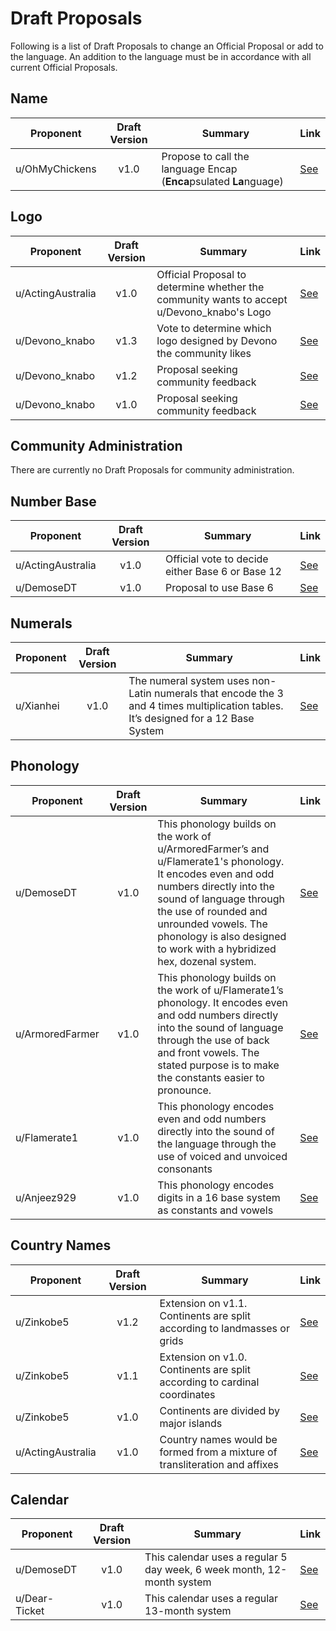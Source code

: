 # Draft Proposals

Following is a list of Draft Proposals to change an Official Proposal or add to the language. An addition to the language must be in accordance with all current Official Proposals.

## Name

| Proponent      | Draft Version | Summary                                                             | Link                                                                                                    |
| -------------- | :-----------: | ------------------------------------------------------------------- | ------------------------------------------------------------------------------------------------------- |
| u/OhMyChickens |     v1.0      | Propose to call the language Encap (**Enca**psulated **La**nguage) | [See](https://www.reddit.com/r/EncapsulatedLanguage/comments/hiiguc/encapsulated_language_name_proposal/) |

## Logo

| Proponent      | Draft Version | Summary                                                             | Link                                                                                                    |
| -------------- | :-----------: | ------------------------------------------------------------------- | ------------------------------------------------------------------------------------------------------- |
| u/ActingAustralia |     v1.0      | Official Proposal to determine whether the community wants to accept u/Devono_knabo's Logo | [See](https://www.reddit.com/r/EncapsulatedLanguage/comments/hizw84/official_proposal_logo/) |
| u/Devono_knabo |     v1.3      | Vote to determine which logo designed by Devono the community likes | [See](https://www.reddit.com/r/EncapsulatedLanguage/comments/hh4mxm/draft_proposal_lets_choose_a_logo/) |
| u/Devono_knabo |     v1.2      | Proposal seeking community feedback                                 | [See](https://www.reddit.com/r/EncapsulatedLanguage/comments/hefbnt/logo_20_in_all_colors/)             |
| u/Devono_knabo |     v1.0      | Proposal seeking community feedback                                 | [See](https://www.reddit.com/r/EncapsulatedLanguage/comments/hefack/logo_20/)                           |

## Community Administration

There are currently no Draft Proposals for community administration.

## Number Base

| Proponent   | Draft Version | Summary                                                                    | Link                                                                                          |
| ----------- | :-----------: | -------------------------------------------------------------------------- | --------------------------------------------------------------------------------------------- |
| u/ActingAustralia  |     v1.0      | Official vote to decide either Base 6 or Base 12                    | [See](https://www.reddit.com/r/EncapsulatedLanguage/comments/hil5am/official_proposal_base_12_or_base_6/) |
| u/DemoseDT  |     v1.0      | Proposal to use Base 6                                                     | [See](https://www.reddit.com/r/EncapsulatedLanguage/comments/hhbond/draft_proposal_base_six/) |

## Numerals

| Proponent | Draft Version | Summary                                                                                                                            | Link                                                                                                              |
| --------- | :-----------: | ---------------------------------------------------------------------------------------------------------------------------------- | ----------------------------------------------------------------------------------------------------------------- |
| u/Xianhei |     v1.0      | The numeral system uses non-Latin numerals that encode the 3 and 4 times multiplication tables. It’s designed for a 12 Base System | [See](https://www.reddit.com/r/EncapsulatedLanguage/comments/hfvung/when_encapsulation_is_going_too_far_part_ii/) |

## Phonology

| Proponent       | Draft Version | Summary                                                                                                                                                                                                                                       | Link                                                                                                                     |
| --------------- | :-----------: | --------------------------------------------------------------------------------------------------------------------------------------------------------------------------------------------------------------------------------------------- | ------------------------------------------------------------------------------------------------------------------------ |
| u/DemoseDT |     v1.0      | This phonology builds on the work of u/ArmoredFarmer’s and u/Flamerate1's phonology. It encodes even and odd numbers directly into the sound of language through the use of rounded and unrounded vowels. The phonology is also designed to work with a hybridized hex, dozenal system. | [See](https://www.reddit.com/r/EncapsulatedLanguage/comments/hihvjk/draft_proposal_hex_dozenal_hybrid_vowel_system/) |
| u/ArmoredFarmer |     v1.0      | This phonology builds on the work of u/Flamerate1’s phonology. It encodes even and odd numbers directly into the sound of language through the use of back and front vowels. The stated purpose is to make the constants easier to pronounce. | [See](https://www.reddit.com/r/EncapsulatedLanguage/comments/hh6uiw/another_draft_proposal_for_phonology_armoredfarmer/) |
| u/Flamerate1    |     v1.0      | This phonology encodes even and odd numbers directly into the sound of the language through the use of voiced and unvoiced consonants                                                                                                         | [See](https://www.reddit.com/r/EncapsulatedLanguage/comments/heo82f/phonology_draft_proposition_flamerate1_f1_for_help/) |
| u/Anjeez929     |     v1.0      | This phonology encodes digits in a 16 base system as constants and vowels                                                                                                                                                                     | [See](https://www.reddit.com/r/EncapsulatedLanguage/comments/hdqgzv/a_base_sixteen_themed_thing/)                        |

## Country Names

| Proponent         | Draft Version | Summary                                                                     | Link                                                                                                                                             |
| ----------------- | :-----------: | --------------------------------------------------------------------------- | ------------------------------------------------------------------------------------------------------------------------------------------------ |
| u/Zinkobe5        |     v1.2      | Extension on v1.1. Continents are split according to landmasses or grids   | [See](https://www.reddit.com/r/EncapsulatedLanguage/comments/hiqruk/expansion_on_earths_division_without_using/)
| u/Zinkobe5        |     v1.1      | Extension on v1.0. Continents are split according to cardinal coordinates   | [See](https://www.reddit.com/r/EncapsulatedLanguage/comments/hgy0wu/pictured_proposal_of_continent_division/)                                    |
| u/Zinkobe5        |     v1.0      | Continents are divided by major islands                                     | [See](https://www.reddit.com/r/EncapsulatedLanguage/comments/hfb84h/proposal_for_country_names/fvy7erj/?utm_medium=android_app&utm_source=share) |
| u/ActingAustralia |     v1.0      | Country names would be formed from a mixture of transliteration and affixes | [See](https://www.reddit.com/r/EncapsulatedLanguage/comments/hfb84h/proposal_for_country_names/)                                                 |

## Calendar

| Proponent     | Draft Version | Summary                                                                | Link                                                                                                    |
| ------------- | :-----------: | ---------------------------------------------------------------------- | ------------------------------------------------------------------------------------------------------- |
| u/DemoseDT    |     v1.0      | This calendar uses a regular 5 day week, 6 week month, 12-month system | [See](https://www.reddit.com/r/EncapsulatedLanguage/comments/hhy9ki/draft_proposal_perennial_calendar/) |
| u/Dear-Ticket |     v1.0      | This calendar uses a regular 13-month system                           | [See](https://www.reddit.com/r/EncapsulatedLanguage/comments/hgspol/calendar_system/)                   |

